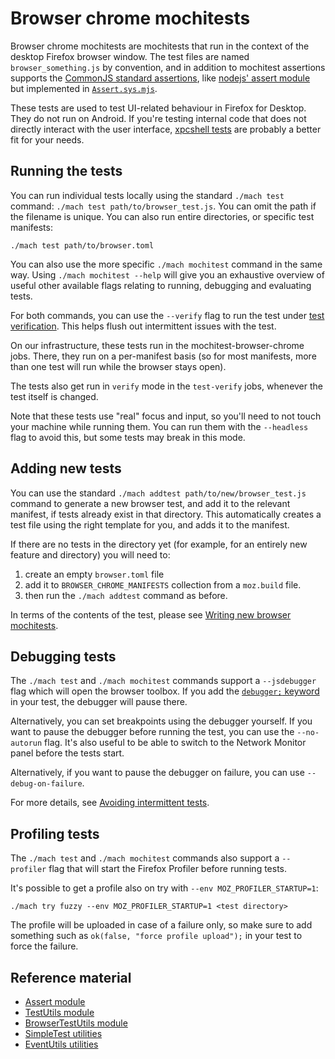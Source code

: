 Browser chrome mochitests
=========================

Browser chrome mochitests are mochitests that run in the context of the desktop
Firefox browser window. The test files are named `browser_something.js` by
convention, and in addition to mochitest assertions supports the
[CommonJS standard assertions](http://wiki.commonjs.org/wiki/Unit_Testing/1.1),
like [nodejs' assert module](https://nodejs.org/api/assert.html#assert) but
implemented in [`Assert.sys.mjs`](../assert.rst).

These tests are used to test UI-related behaviour in Firefox for
Desktop. They do not run on Android. If you're testing internal code that
does not directly interact with the user interface,
[xpcshell tests](../xpcshell/index.rst) are probably a better fit for your needs.


Running the tests
-----------------

You can run individual tests locally using the standard `./mach test` command:
`./mach test path/to/browser_test.js`. You can omit the path if the filename
is unique. You can also run entire directories, or specific test manifests:

```
./mach test path/to/browser.toml
```

You can also use the more specific `./mach mochitest` command in the same way.
Using `./mach mochitest --help` will give you an exhaustive overview of useful
other available flags relating to running, debugging and evaluating tests.

For both commands, you can use the `--verify` flag to run the test under
[test verification](../test-verification/index.rst). This helps flush out
intermittent issues with the test.


On our infrastructure, these tests run in the mochitest-browser-chrome jobs.
There, they run on a per-manifest basis (so for most manifests, more than one
test will run while the browser stays open).

The tests also get run in `verify` mode in the `test-verify` jobs, whenever
the test itself is changed.

Note that these tests use "real" focus and input, so you'll need to not touch
your machine while running them. You can run them with the `--headless`
flag to avoid this, but some tests may break in this mode.


Adding new tests
----------------

You can use the standard `./mach addtest path/to/new/browser_test.js` command
to generate a new browser test, and add it to the relevant manifest, if tests
already exist in that directory. This automatically creates a test file using
the right template for you, and adds it to the manifest.

If there are no tests in the directory yet (for example, for an entirely new
feature and directory) you will need to:

1. create an empty `browser.toml` file
2. add it to `BROWSER_CHROME_MANIFESTS` collection from a `moz.build` file.
3. then run the `./mach addtest` command as before.

In terms of the contents of the test, please see [Writing new browser
mochitests](writing.md).

Debugging tests
---------------

The `./mach test` and `./mach mochitest` commands support a `--jsdebugger`
flag which will open the browser toolbox. If you add the
[`debugger;` keyword](https://developer.mozilla.org/en-US/docs/Web/JavaScript/Reference/Statements/debugger)
in your test, the debugger will pause there.

Alternatively, you can set breakpoints using the debugger yourself. If you want
to pause the debugger before running the test, you can use the `--no-autorun`
flag. It's also useful to be able to switch to the Network Monitor panel before
the tests start.

Alternatively, if you want to pause the debugger on failure, you can use
`--debug-on-failure`.

For more details, see [Avoiding intermittent tests](../intermittent/index.rst).

Profiling tests
---------------
The `./mach test` and `./mach mochitest` commands also support a `--profiler`
flag that will start the Firefox Profiler before running tests.

It's possible to get a profile also on try with `--env MOZ_PROFILER_STARTUP=1`:

```
./mach try fuzzy --env MOZ_PROFILER_STARTUP=1 <test directory>
```

The profile will be uploaded in case of a failure only, so make sure to add
something such as `ok(false, "force profile upload");` in your test to force the
failure.


Reference material
------------------

- [Assert module](../assert.rst)
- [TestUtils module](../testutils.rst)
- [BrowserTestUtils module](browsertestutils.rst)
- [SimpleTest utilities](../simpletest.rst)
- [EventUtils utilities](../eventutils.rst)
